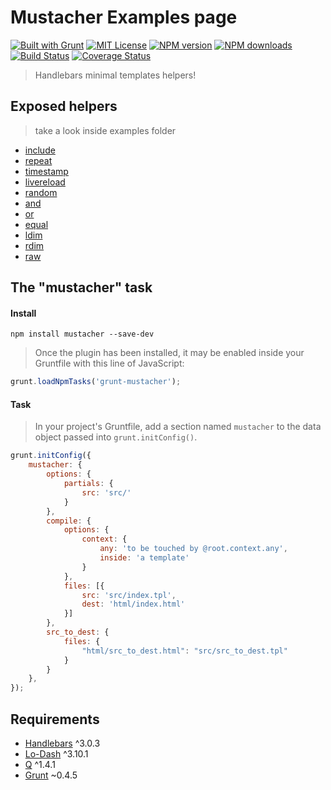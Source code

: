 <a name="mustacher"></a>
# Mustacher Examples page

[![Built with Grunt][grunt-img]](http://gruntjs.com/) [![MIT License][license-img]][license-url] [![NPM version][npm-version-img]][npm-url] [![NPM downloads][npm-downloads-img]][npm-url] [![Build Status][travis-img]][travis-url] [![Coverage Status][coverall-img]][coverall-url]

> Handlebars minimal templates helpers!

<a name="exposed-helpers"></a>
## Exposed helpers

> take a look inside examples folder

* [include](#include)
* [repeat](#repeat)
* [timestamp](#timestamp)
* [livereload](#livereload)
* [random](#random)
* [and](#and)
* [or](#or)
* [equal](#equal)
* [ldim](#literals)
* [rdim](#literals)
* [raw](#literals)

<a name="the-mustacher-task"></a>
## The "mustacher" task

<a name="install"></a>
#### Install

```shell
npm install mustacher --save-dev
```

> Once the plugin has been installed, it may be enabled inside your Gruntfile with this line of JavaScript:

```javascript
grunt.loadNpmTasks('grunt-mustacher');
```

<a name="task"></a>
#### Task

> In your project's Gruntfile, add a section named `mustacher` to the data object passed into `grunt.initConfig()`.

```javascript
grunt.initConfig({
    mustacher: {
        options: {
            partials: {
                src: 'src/'
            }
        },
        compile: {
            options: {
                context: {
                    any: 'to be touched by @root.context.any',
                    inside: 'a template'
                }
            },
            files: [{
                src: 'src/index.tpl',
                dest: 'html/index.html'
            }]
        },
        src_to_dest: {
            files: {
                "html/src_to_dest.html": "src/src_to_dest.tpl"
            }
        }
    },
});
```

<a name="requirements"></a>
## Requirements

- [Handlebars](http://handlebarsjs.com) ^3.0.3
- [Lo-Dash](https://lodash.com) ^3.10.1
- [Q](http://documentup.com/kriskowal/q/) ^1.4.1
- [Grunt](http://gruntjs.com/) ~0.4.5

[grunt-img]: https://cdn.gruntjs.com/builtwith.png

[license-img]: http://img.shields.io/badge/license-MIT-blue.svg?style=flat-square
[license-url]: LICENSE-MIT

[coverall-url]: https://coveralls.io/r/sixertoy/grunt-mustacher
[coverall-img]: https://img.shields.io/coveralls/sixertoy/grunt-mustacher.svg?style=flat-square

[npm-url]: https://npmjs.org/package/grunt-mustacher
[npm-version-img]: http://img.shields.io/npm/v/grunt-mustacher.svg?style=flat-square
[npm-downloads-img]: http://img.shields.io/npm/dm/grunt-mustacher.svg?style=flat-square

[travis-url]: https://travis-ci.org/sixertoy/grunt-mustacher
[travis-img]: http://img.shields.io/travis/sixertoy/grunt-mustacher.svg?style=flat-square
